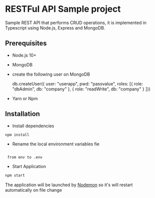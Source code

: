# RESTFul API Sample project

Sample REST API that performs CRUD operations, it is implemented in Typescript using Node.js, Express and MongoDB.

## Prerequisites
- Node.js 10+
- MongoDB

-  create the following user on MongoDB

    db.createUser({ user: "userapp", pwd: "passvalue", roles: [{ role: "dbAdmin", db: "company" }, { role: "readWrite", db: "company" } ]})

- Yarn or Npm

## Installation
- Install dependencies
```bash
npm install
```
- Rename the local environment variables fie
```shell

 from env to .env
```
- Start Application
```bash
npm start
```
The application will be launched by [Nodemon](https://nodemon.com) so it's will restart automatically on file change
